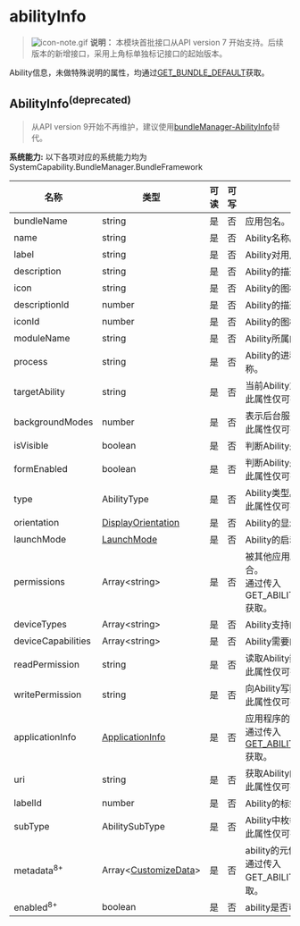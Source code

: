 # abilityInfo

> ![icon-note.gif](public_sys-resources/icon-note.gif) **说明：**
> 本模块首批接口从API version 7 开始支持。后续版本的新增接口，采用上角标单独标记接口的起始版本。



Ability信息，未做特殊说明的属性，均通过[GET_BUNDLE_DEFAULT](js-apis-Bundle.md)获取。

## AbilityInfo<sup>(deprecated)<sup>

> 从API version 9开始不再维护，建议使用[bundleManager-AbilityInfo](js-apis-bundleManager-abilityInfo.md)替代。

 **系统能力:** 以下各项对应的系统能力均为SystemCapability.BundleManager.BundleFramework

| 名称                  | 类型                                                     | 可读 | 可写 | 说明                                      |
| --------------------- | -------------------------------------------------------- | ---- | ---- | ----------------------------------------- |
| bundleName            | string                                                   | 是   | 否   | 应用包名。                                  |
| name                  | string                                                   | 是   | 否   | Ability名称。                               |
| label                 | string                                                   | 是   | 否   | Ability对用户显示的名称。                   |
| description           | string                                                   | 是   | 否   | Ability的描述。                             |
| icon                  | string                                                   | 是   | 否   | Ability的图标资源文件索引。                 |
| descriptionId         | number                                                   | 是   | 否   | Ability的描述id。                           |
| iconId                | number                                                   | 是   | 否   | Ability的图标id。                           |
| moduleName            | string                                                   | 是   | 否   | Ability所属的HAP包的名称。                  |
| process               | string                                                   | 是   | 否   | Ability的进程，如果不设置，默认为包的名称。 |
| targetAbility         | string                                                   | 是   | 否   | 当前Ability重用的目标Ability。<br />此属性仅可在FA模型下使用。 |
| backgroundModes       | number                                                   | 是   | 否   | 表示后台服务的类型。<br />此属性仅可在FA模型下使用。     |
| isVisible             | boolean                                                  | 是   | 否   | 判断Ability是否可以被其他应用调用。         |
| formEnabled           | boolean                                                  | 是   | 否   | 判断Ability是否提供卡片能力。<br />此属性仅可在FA模型下使用。 |
| type                  | AbilityType                                              | 是   | 否   | Ability类型。<br />此属性仅可在FA模型下使用。  |
| orientation           | [DisplayOrientation](js-apis-Bundle.md#displayorientationdeprecated)                                       | 是   | 否   | Ability的显示模式。                         |
| launchMode            | [LaunchMode](js-apis-Bundle.md#launchmodedeprecated)                                               | 是   | 否   | Ability的启动模式。                         |
| permissions           | Array\<string>                                           | 是   | 否   | 被其他应用Ability调用时需要申请的权限集合。<br />通过传入GET_ABILITY_INFO_WITH_PERMISSION获取。 |
| deviceTypes           | Array\<string>                                           | 是   | 否   | Ability支持的设备类型。                     |
| deviceCapabilities    | Array\<string>                                           | 是   | 否   | Ability需要的设备能力。                     |
| readPermission        | string                                                   | 是   | 否   | 读取Ability数据所需的权限。<br />此属性仅可在FA模型下使用。|
| writePermission       | string                                                   | 是   | 否   | 向Ability写数据所需的权限。<br />此属性仅可在FA模型下使用。 |
| applicationInfo       | [ApplicationInfo](js-apis-bundle-ApplicationInfo.md)     | 是   | 否   | 应用程序的配置信息。<br />通过传入[GET_ABILITY_INFO_WITH_APPLICATION](js-apis-Bundle.md)获取。 |
| uri                   | string                                                   | 是   | 否   | 获取Ability的统一资源标识符（URI）。<br />此属性仅可在FA模型下使用。 |
| labelId               | number                                                   | 是   | 否   | Ability的标签id。                           |
| subType               | AbilitySubType                                           | 是   | 否   | Ability中枚举使用的模板的子类型。<br />此属性仅可在FA模型下使用。 |
| metadata<sup>8+</sup> | Array\<[CustomizeData](js-apis-bundle-CustomizeData.md)>           | 是   | 否   | ability的元信息。<br />通过传入GET_ABILITY_INFO_WITH_METADATA获取。 |
| enabled<sup>8+</sup>  | boolean                                                  | 是   | 否   | ability是否可用。                           |
